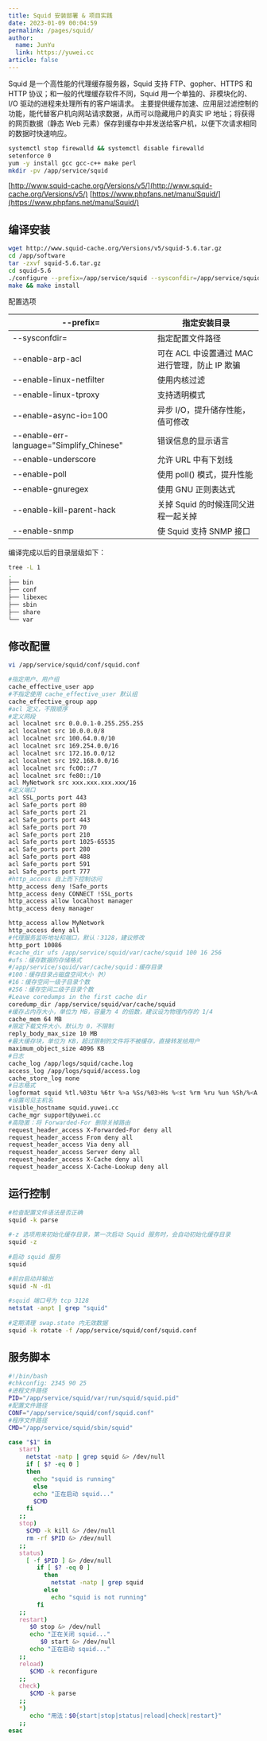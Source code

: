 ```yaml
---
title: Squid 安装部署 & 项目实践
date: 2023-01-09 00:04:59
permalink: /pages/squid/
author: 
  name: JunYu
  link: https://yuwei.cc
article: false
---
```

Squid 是一个高性能的代理缓存服务器，Squid 支持 FTP、gopher、HTTPS 和 HTTP 协议；和一般的代理缓存软件不同，Squid 用一个单独的、非模块化的、I/O 驱动的进程来处理所有的客户端请求。
主要提供缓存加速、应用层过滤控制的功能，能代替客户机向网站请求数据，从而可以隐藏用户的真实 IP 地址；将获得的网页数据（静态 Web 元素）保存到缓存中并发送给客户机，以便下次请求相同的数据时快速响应。
```bash
systemctl stop firewalld && systemctl disable firewalld
setenforce 0
yum -y install gcc gcc-c++ make perl
mkdir -pv /app/service/squid
```
[http://www.squid-cache.org/Versions/v5/](http://www.squid-cache.org/Versions/v5/)
[https://www.phpfans.net/manu/Squid/](https://www.phpfans.net/manu/Squid/)
## 编译安装
```bash
wget http://www.squid-cache.org/Versions/v5/squid-5.6.tar.gz
cd /app/software
tar -zxvf squid-5.6.tar.gz
cd squid-5.6
./configure --prefix=/app/service/squid --sysconfdir=/app/service/squid/conf --enable-arp-acl --enable-linux-netfilter --enable-linux-tproxy --enable-async-io=100 --enable-err-language="Simplify_Chinese" --enable-underscore --enable-poll --enable-gnuregex --enable-kill-parent-hack --enable-snmp
make && make install
```
配置选项

| --prefix= | 指定安装目录 |
| --- | --- |
| --sysconfdir= | 指定配置文件路径 |
| --enable-arp-acl | 可在 ACL 中设置通过 MAC 进行管理，防止 IP 欺骗 |
| --enable-linux-netfilter | 使用内核过滤 |
| --enable-linux-tproxy | 支持透明模式 |
| --enable-async-io=100 | 异步 I/O，提升储存性能，值可修改 |
| --enable-err-language="Simplify_Chinese" | 错误信息的显示语言 |
| --enable-underscore | 允许 URL 中有下划线 |
| --enable-poll | 使用 poll() 模式，提升性能 |
| --enable-gnuregex | 使用 GNU 正则表达式 |
| --enable-kill-parent-hack | 关掉 Squid 的时候连同父进程一起关掉 |
| --enable-snmp | 使 Squid 支持 SNMP 接口 |

编译完成以后的目录层级如下：
```bash
tree -L 1
.
├── bin
├── conf
├── libexec
├── sbin
├── share
└── var
```
## 修改配置
```bash
vi /app/service/squid/conf/squid.conf

#指定用户、用户组
cache_effective_user app
#不指定使用 cache_effective_user 默认组
cache_effective_group app
#acl 定义，不限顺序
#定义网段
acl localnet src 0.0.0.1-0.255.255.255
acl localnet src 10.0.0.0/8
acl localnet src 100.64.0.0/10
acl localnet src 169.254.0.0/16
acl localnet src 172.16.0.0/12
acl localnet src 192.168.0.0/16
acl localnet src fc00::/7
acl localnet src fe80::/10
acl MyNetwork src xxx.xxx.xxx.xxx/16
#定义端口
acl SSL_ports port 443
acl Safe_ports port 80
acl Safe_ports port 21
acl Safe_ports port 443
acl Safe_ports port 70
acl Safe_ports port 210
acl Safe_ports port 1025-65535
acl Safe_ports port 280
acl Safe_ports port 488
acl Safe_ports port 591
acl Safe_ports port 777
#http_access 自上而下控制访问
http_access deny !Safe_ports
http_access deny CONNECT !SSL_ports
http_access allow localhost manager
http_access deny manager

http_access allow MyNetwork
http_access deny all
#代理服务监听地址和端口，默认：3128，建议修改
http_port 10086
#cache_dir ufs /app/service/squid/var/cache/squid 100 16 256
#ufs：缓存数据的存储格式
#/app/service/squid/var/cache/squid：缓存目录
#100：缓存目录占磁盘空间大小（M）
#16：缓存空间一级子目录个数
#256：缓存空间二级子目录个数
#Leave coredumps in the first cache dir
coredump_dir /app/service/squid/var/cache/squid
#缓存占内存大小，单位为 MB，容量为 4 的倍数，建议设为物理内存的 1/4
cache_mem 64 MB
#限定下载文件大小，默认为 0，不限制
reply_body_max_size 10 MB
#最大缓存块，单位为 KB，超过限制的文件将不被缓存，直接转发给用户
maximum_object_size 4096 KB
#日志
cache_log /app/logs/squid/cache.log
access_log /app/logs/squid/access.log
cache_store_log none
#日志格式
logformat squid %tl.%03tu %6tr %>a %Ss/%03>Hs %<st %rm %ru %un %Sh/%<A %mt
#设置可见主机名
visible_hostname squid.yuwei.cc
cache_mgr support@yuwei.cc
#高隐匿：将 Forwarded-For 删除关掉路由
request_header_access X-Forwarded-For deny all
request_header_access From deny all
request_header_access Via deny all
request_header_access Server deny all
request_header_access X-Cache deny all
request_header_access X-Cache-Lookup deny all
```
## 运行控制
```bash
#检查配置文件语法是否正确
squid -k parse
 
#-z 选项用来初始化缓存目录，第一次启动 Squid 服务时，会自动初始化缓存目录
squid -z
 
#启动 squid 服务
squid

#前台启动并输出
squid -N -d1
 
#squid 端口号为 tcp 3128
netstat -anpt | grep "squid"
 
#定期清理 swap.state 内无效数据
squid -k rotate -f /app/service/squid/conf/squid.conf
```
## 服务脚本
```bash
#!/bin/bash
#chkconfig: 2345 90 25
#进程文件路径
PID="/app/service/squid/var/run/squid/squid.pid"
#配置文件路径
CONF="/app/service/squid/conf/squid.conf"
#程序文件路径
CMD="/app/service/squid/sbin/squid"

case "$1" in
   start)
     netstat -natp | grep squid &> /dev/null
     if [ $? -eq 0 ]
     then
       echo "squid is running"
       else
       echo "正在启动 squid..."
       $CMD
     fi
   ;;
   stop)
     $CMD -k kill &> /dev/null
     rm -rf $PID &> /dev/null
   ;;
   status)
     [ -f $PID ] &> /dev/null
        if [ $? -eq 0 ]
          then
            netstat -natp | grep squid
          else
            echo "squid is not running"
        fi
   ;;
   restart)
      $0 stop &> /dev/null
      echo "正在关闭 squid..."
         $0 start &> /dev/null
      echo "正在启动 squid..."
   ;;
   reload)
      $CMD -k reconfigure
   ;;
   check)
      $CMD -k parse
   ;;
   *)
      echo "用法：$0{start|stop|status|reload|check|restart}"
   ;;
esac
```

